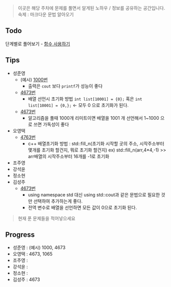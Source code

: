 > 이곳은 해당 주차에 문제를 풀면서 알게된 노하우 / 정보를 공유하는 공간입니다.
> 숙제 : 마크다운 문법 알아오기

## Todo

단계별로 풀어보기 - [함수 사용하기](https://www.acmicpc.net/step/5)

## Tips

- 성준영
    - (예시) [1000번](https://github.com/sungjunyoung/algorithm-study/blob/master/week_1/1000_junyoung.cpp)
        - 출력은 `cout` 보다 `printf`가 성능이 좋다
    - [4673번](https://github.com/sungjunyoung/algorithm-study/blob/master/week_1/4673_junyoung.cpp)
        - 배열 선언시 초기화 방법 `int list[10001] = {0};` 혹은 `int list[10001] = {0,};` <- 모두 0 으로 초기화가 된다.
    - [4673번](https://github.com/sungjunyoung/algorithm-study/blob/master/week_1/4673_junyoung.cpp)
        - 알고리즘을 풀때 1000개 리미트이면 배열을 1001 개 선언해서 1~1000 으로 쓰면 가독성이 좋다
- 오영택
	- [4763번](https://github.com/sungjunyoung/algorithm-study/blob/master/week_1/4763_teki.cpp)
		- c++ 배열초기화 방법 : std::fill_n(초기화 시작할 곳의 주소, 시작주소부터 몇개를 초기화 할건지, 뭐로 초기화 할건지)
		ex) std::fill_n(arr,4*4,-1) >> arr배열의 시작주소부터 16개를 -1로 초기화
- 조주영
- 강석윤
- 정소현
- 김성주
    - [4673번](https://github.com/sungjunyoung/algorithm-study/blob/master/week_1/4673_tjdwn9410.cpp)
        - using namespace std 대신 using std::cout과 같은 문법으로 필요한 것만 선택하여 추가하는게 좋다.
        - 전역 변수로 배열을 선언하면 모든 값이 0으로 초기화 된다.

> 현재 푼 문제들을 적어넣으세요

## Progress

- 성준영 : (예시) 1000, 4673
- 오영택 : 4673, 1065
- 조주영 :
- 강석윤 :
- 정소현 :
- 김성주 : 4673
